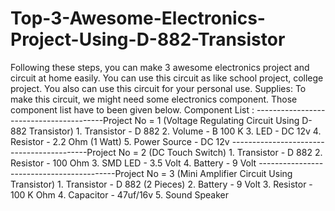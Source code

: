 # Top-3-Awesome-Electronics-Project-Using-D-882-Transistor
Following these steps, you can make 3 awesome electronics project and circuit at home easily. You can use this circuit as like school project, college project. You also can use this circuit for your personal use.  Supplies: To make this circuit, we might need some electronics component.  Those component list have to been given below.  Component List :  ----------------------------------------Project No = 1 (Voltage Regulating Circuit Using D-882 Transistor)  1. Transistor - D 882  2. Volume - B 100 K  3. LED - DC 12v  4. Resistor - 2.2 Ohm (1 Watt)  5. Power Source - DC 12v  ------------------------------------------Project No = 2 (DC Touch Switch)  1. Transistor - D 882  2. Resistor - 100 Ohm  3. SMD LED - 3.5 Volt  4. Battery - 9 Volt  ------------------------------------------Project No = 3 (Mini Amplifier Circuit Using Transistor)  1. Transistor - D 882 (2 Pieces)  2. Battery - 9 Volt  3. Resistor - 100 K Ohm  4. Capacitor - 47uf/16v  5. Sound Speaker
